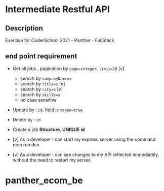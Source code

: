 # Intermediate Restful API

## Description

Exercise for CoderSchool 2021 - Panther - FullStack

## end point requirement

- Get all jobs , pagination by `page=integer`, `limit=20` [v]

  - search by `companyName=x`
  - search by `title=x` [v]
  - search by `city=x` [v]
  - search by `skills=x`
  - no case sensitive

- Update by `:id`, field is `taken=true`
- Delete by `:id`
- Create a job **Structure**, **UNIQUE id**

- [v] As a developer I can start my express server using the command npm run dev.
- [v] As a developer I can see changes to my API reflected immediately, without the need to restart my server.
# panther_ecom_be
